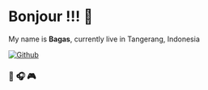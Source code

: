 # Bonjour !!!  :panda_face:

My name is **Bagas**, currently live in Tangerang, Indonesia

[![Github](https://img.shields.io/github/followers/robertusbagaskara?label=Follow&style=social)](https://github.com/robertusbagaskara) 

### :book: :headphones: :video_game:  

